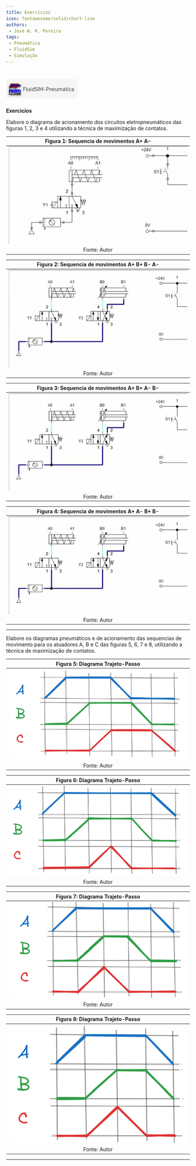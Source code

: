 ```yaml
---
title: Exercícios
icon: fontawesome/solid/chart-line
authors:
 - José W. R. Pereira
tags:
 - Pneumática
 - FluidSim
 - Simulação
---
```


# ![LogoFluidSim](img/01-logo_fluidsim.png)

**Exercícios**

Elabore o diagrama de acionamento dos circuitos eletropneumáticos das figuras 1, 2, 3 e 4 utilizando a técnica de maximização de contatos.

| Figura 1: Sequencia de movimentos A+ A- |
|:---------------------------------------:|
| ![Aa](img/s1-Aa.gif) |
| Fonte: Autor         |

| Figura 2: Sequencia de movimentos A+ B+ B- A- |
|:---------------------------------------------:|
| ![ABba](img/s2-ABba.gif)                      |
| Fonte: Autor                                  |

| Figura 3: Sequencia de movimentos A+ B+ A- B- |
|:---------------------------------------------:|
| ![ABab](img/s3-ABab.gif)                      |
| Fonte: Autor                                  |

| Figura 4: Sequencia de movimentos A+ A- B+ B- |
|:---------------------------------------------:|
| ![AaBb](img/s4-AaBb.gif)                      |
| Fonte: Autor                                  |

---

Elabore os diagramas pneumáticos e de acionamento das sequencias de movimento para os atuadores A, B e C das figuras 5, 6, 7 e 8, utilizando a técnica de maximização de contatos.

| Figura 5: Diagrama Trajeto-Passo |
|:--------------------------------:|
| ![tp1](img/tp1-ABCabc.png)       |
| Fonte: Autor                     |

| Figura 6: Diagrama Trajeto-Passo |
|:--------------------------------:|
| ![tp2](img/tp2-ABCcba.png)       |
| Fonte: Autor                     |

| Figura 7: Diagrama Trajeto-Passo |
|:--------------------------------:|
| ![tp3](img/tp3-A_BC_cba.png)     |
| Fonte: Autor                     |

| Figura 8: Diagrama Trajeto-Passo |
|:--------------------------------:|
| ![tp4](img/tp4-A_BC_c_ba.png)    |
| Fonte: Autor                     |


---
